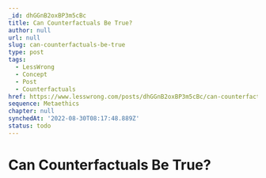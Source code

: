 ```yaml
---
_id: dhGGnB2oxBP3m5cBc
title: Can Counterfactuals Be True?
author: null
url: null
slug: can-counterfactuals-be-true
type: post
tags:
  - LessWrong
  - Concept
  - Post
  - Counterfactuals
href: https://www.lesswrong.com/posts/dhGGnB2oxBP3m5cBc/can-counterfactuals-be-true
sequence: Metaethics
chapter: null
synchedAt: '2022-08-30T08:17:48.889Z'
status: todo
---
```


# Can Counterfactuals Be True?

